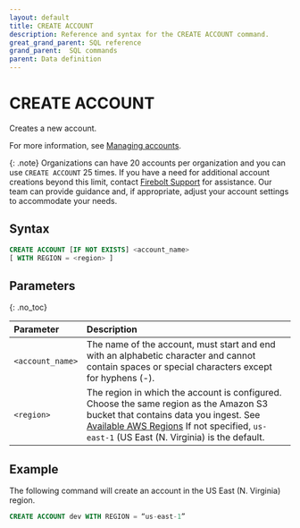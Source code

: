 ```yaml
---
layout: default
title: CREATE ACCOUNT
description: Reference and syntax for the CREATE ACCOUNT command.
great_grand_parent: SQL reference
grand_parent:  SQL commands
parent: Data definition
---
```


# CREATE ACCOUNT
Creates a new account.

For more information, see [Managing accounts](../../../Guides/managing-your-organization/managing-accounts.md).

{: .note}
Organizations can have 20 accounts per organization and you can use `CREATE ACCOUNT` 25 times. If you have a need for additional account creations beyond this limit, contact [Firebolt Support](https://docs.firebolt.io/godocs/Reference/help-menu.html) for assistance. Our team can provide guidance and, if appropriate, adjust your account settings to accommodate your needs.

## Syntax

```sql
CREATE ACCOUNT [IF NOT EXISTS] <account_name>
[ WITH REGION = <region> ]
```

## Parameters 
{: .no_toc} 

| Parameter  | Description                                                                                                                                                                                                                                                            |
| :--------- |:-----------------------------------------------------------------------------------------------------------------------------------------------------------------------------------------------------------------------------------------------------------------------|
| `<account_name>`                              | The name of the account, must start and end with an alphabetic character and cannot contain spaces or special characters except for hyphens (-).                                                                                                                       |
| `<region>`                      | The region in which the account is configured. Choose the same region as the Amazon S3 bucket that contains data you ingest. See [Available AWS Regions](../../../Reference/available-regions.md) If not specified, `us-east-1` (US East (N. Virginia) is the default. |                                                                                                    

## Example

The following command will create an account in the US East (N. Virginia) region.

```sql
CREATE ACCOUNT dev WITH REGION = “us-east-1”
```
